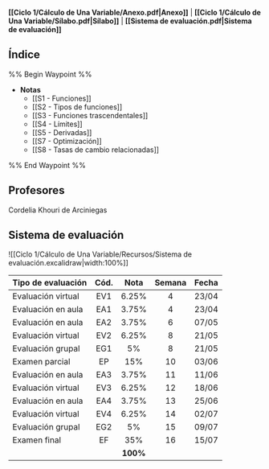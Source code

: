 **[[Ciclo 1/Cálculo de Una Variable/Anexo.pdf|Anexo]]** | **[[Ciclo 1/Cálculo de Una Variable/Sílabo.pdf|Sílabo]]** | **[[Sistema de evaluación.pdf|Sistema de evaluación]]**

## Índice

%% Begin Waypoint %%
- **Notas**
	- [[S1 - Funciones]]
	- [[S2 - Tipos de funciones]]
	- [[S3 - Funciones trascendentales]]
	- [[S4 - Límites]]
	- [[S5 - Derivadas]]
	- [[S7 - Optimización]]
	- [[S8 - Tasas de cambio relacionadas]]

%% End Waypoint %%

## Profesores

Cordelia Khouri de Arciniegas

## Sistema de evaluación

![[Ciclo 1/Cálculo de Una Variable/Recursos/Sistema de evaluación.excalidraw|width:100%]]

| Tipo de evaluación | Cód. |   Nota   | Semana | Fecha |
| ------------------ | :--: | :------: | :----: | :---: |
| Evaluación virtual | EV1  |  6.25%   |   4    | 23/04 |
| Evaluación en aula | EA1  |  3.75%   |   4    | 23/04 |
| Evaluación en aula | EA2  |  3.75%   |   6    | 07/05 |
| Evaluación virtual | EV2  |  6.25%   |   8    | 21/05 |
| Evaluación grupal  | EG1  |    5%    |   8    | 21/05 |
| Examen parcial     |  EP  |   15%    |   10   | 03/06 |
| Evaluación en aula | EA3  |  3.75%   |   11   | 11/06 |
| Evaluación virtual | EV3  |  6.25%   |   12   | 18/06 |
| Evaluación en aula | EA4  |  3.75%   |   13   | 25/06 |
| Evaluación virtual | EV4  |  6.25%   |   14   | 02/07 |
| Evaluación grupal  | EG2  |    5%    |   15   | 09/07 |
| Examen final       |  EF  |   35%    |   16   | 15/07 |
|                    |      | **100%** |        |       |